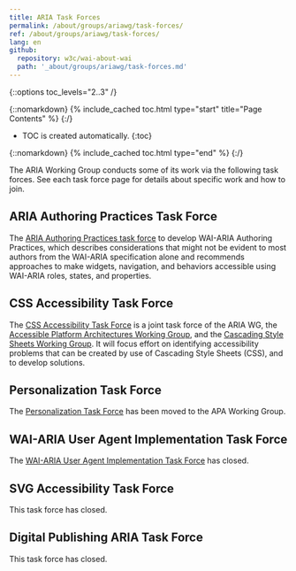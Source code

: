 ```yaml
---
title: ARIA Task Forces
permalink: /about/groups/ariawg/task-forces/
ref: /about/groups/ariawg/task-forces/
lang: en
github:
  repository: w3c/wai-about-wai
  path: '_about/groups/ariawg/task-forces.md'
---
```


{::options toc_levels="2..3" /}

{::nomarkdown}
{% include_cached toc.html type="start" title="Page Contents" %}
{:/}

-   TOC is created automatically.
{:toc}

{::nomarkdown}
{% include_cached toc.html type="end" %}
{:/}

The ARIA Working Group conducts some of its work via the following task forces. See each task force page for details about specific work and how to join.

## ARIA Authoring Practices Task Force

The [ARIA Authoring Practices task force](https://www.w3.org/WAI/ARIA/task-forces/practices/) to develop WAI-ARIA Authoring Practices, which describes considerations that might not be evident to most authors from the WAI-ARIA specification alone and recommends approaches to make widgets, navigation, and behaviors accessible using WAI-ARIA roles, states, and properties.

## CSS Accessibility Task Force

The [CSS Accessibility Task Force](https://www.w3.org/WAI/APA/task-forces/css-a11y/) is a joint task force of the ARIA WG, the [Accessible Platform Architectures Working Group](https://www.w3.org/WAI/APA/), and the [Cascading Style Sheets Working Group](https://www.w3.org/Style/CSS/). It will focus effort on identifying accessibility problems that can be created by use of Cascading Style Sheets (CSS), and to develop solutions.

## Personalization Task Force

The [Personalization Task Force](https://www.w3.org/WAI/APA/task-forces/personalization/) has been moved to the APA Working Group.

## WAI-ARIA User Agent Implementation Task Force

The [WAI-ARIA User Agent Implementation Task Force](https://www.w3.org/WAI/ARIA/task-forces/aria-ua/) has closed.

## SVG Accessibility Task Force

This task force has closed.

## Digital Publishing ARIA Task Force

This task force has closed.
